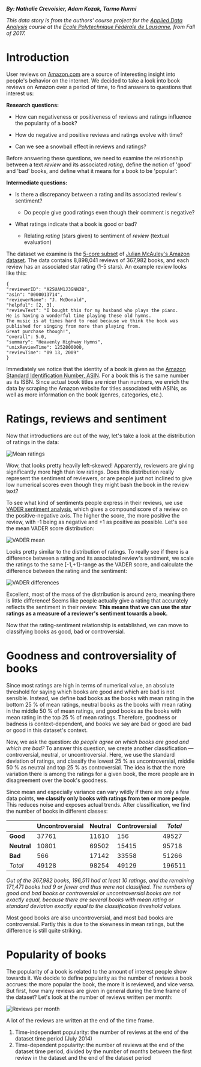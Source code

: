 **_By: Nathalie Crevoisier, Adam Kozak, Tarmo Nurmi_**

_This data story is from the authors' course project for the [Applied Data Analysis](https://dlab.epfl.ch/teaching/fall2017/cs401/) course at the [École Polytechnique Fédérale de Lausanne](https://www.epfl.ch/), from Fall of 2017._

# Introduction

User reviews on [Amazon.com](https://www.amazon.com/) are a source of interesting insight into people's behavior on the internet. We decided to take a look into book reviews on Amazon over a period of time, to find answers to questions that interest us:

**Research questions:**

+ How can negativeness or positiveness of reviews and ratings influence the popularity of a book?

+ How do negative and positive reviews and ratings evolve with time?

+ Can we see a snowball effect in reviews and ratings?

Before answering these questions, we need to examine the relationship between a text _review_ and its associated _rating_, define the notion of 'good' and 'bad' books, and define what it means for a book to be 'popular':

**Intermediate questions:**

+ Is there a discrepancy between a rating and its associated review's sentiment?
  * Do people give good ratings even though their comment is negative?

+ What ratings indicate that a book is good or bad?
  * Relating _rating_ (stars given) to sentiment of _review_ (textual evaluation)

The dataset we examine is the [5-core subset](https://en.wikipedia.org/wiki/Degeneracy_(graph_theory)) of [Julian McAuley's Amazon dataset](http://jmcauley.ucsd.edu/data/amazon/). The data contains 8,898,041 reviews of 367,982 books, and each review has an associated star rating (1-5 stars). An example review looks like this:

```
{ 
"reviewerID": "A2SUAM1J3GNN3B",
"asin": "0000013714",
"reviewerName": "J. McDonald",
"helpful": [2, 3],
"reviewText": "I bought this for my husband who plays the piano. 
He is having a wonderful time playing these old hymns. 
The music is at times hard to read because we think the book was 
published for singing from more than playing from. 
Great purchase though!",
"overall": 5.0,
"summary": "Heavenly Highway Hymns",
"unixReviewTime": 1252800000,
"reviewTime": "09 13, 2009" 
}
```

Immediately we notice that the identity of a book is given as the [Amazon Standard Identification Number, ASIN](https://www.amazon.com/gp/seller/asin-upc-isbn-info.html). For a book this is the same number as its ISBN. Since actual book titles are nicer than numbers, we enrich the data by scraping the Amazon website for titles associated with ASINs, as well as more information on the book (genres, categories, etc.).

# Ratings, reviews and sentiment

Now that introductions are out of the way, let's take a look at the distribution of ratings in the data:

![Mean ratings](/Project/images/mean_rating.png)

Wow, that looks pretty heavily left-skewed! Apparently, reviewers are giving significantly more high than low ratings. Does this distribution really represent the sentiment of reviewers, or are people just not inclined to give low numerical scores even though they might bash the book in the review text?

To see what kind of sentiments people express in their reviews, we use [VADER sentiment analysis](https://github.com/cjhutto/vaderSentiment), which gives a compound score of a review on the positive-negative axis. The higher the score, the more positive the review, with -1 being as negative and +1 as positive as possible. Let's see the mean VADER score distribution:

![VADER mean](/Project/images/Distribution_mean_Vader_compound_score_book.png)

Looks pretty similar to the distribution of ratings. To really see if there is a difference between a rating and its associated review's sentiment, we scale the ratings to the same \[-1,+1\]-range as the VADER score, and calculate the difference between the rating and the sentiment:

![VADER differences](/Project/images/Distribution_difference_mean_ratings_mean_Vader_compound_books.png)

Excellent, most of the mass of the distribution is around zero, meaning there is little difference! Seems like people actually give a rating that accurately reflects the sentiment in their review. **This means that we can use the star ratings as a measure of a reviewer's sentiment towards a book.**

Now that the rating-sentiment relationship is established, we can move to classifying books as good, bad or controversial.

# Goodness and controversiality of books

Since most ratings are high in terms of numerical value, an absolute threshold for saying which books are good and which are bad is not sensible. Instead, we define bad books as the books with mean rating in the bottom 25 % of mean ratings, neutral books as the books with mean rating in the middle 50 % of mean ratings, and good books as the books with mean rating in the top 25 % of mean ratings. Therefore, goodness or badness is context-dependent, and books we say are bad or good are bad or good in this dataset's context.

Now, we ask the question: _do people agree on which books are good and which are bad?_ To answer this question, we create another classification — controversial, neutral, or uncontroversial. Here, we use the standard deviation of ratings, and classify the lowest 25 % as uncontroversial, middle 50 % as neutral and top 25 % as controversial. The idea is that the more variation there is among the ratings for a given book, the more people are in disagreement over the book's goodness.

Since mean and especially variance can vary wildly if there are only a few data points, **we classify only books with ratings from ten or more people**. This reduces noise and exposes actual trends. After classification, we find the number of books in different classes:

|             | **Uncontroversial** | **Neutral** | **Controversial** | _Total_   |
|-------------|---------------------|-------------|-------------------|-----------|
| **Good**    | 37761               | 11610       | 156               | 49527     |
| **Neutral** | 10801               | 69502       | 15415             | 95718     |
| **Bad**     | 566                 | 17142       | 33558             | 51266     |
| _Total_     | 49128               | 98254       | 49129             | 196511    |

_Out of the 367,982 books, 196,511 had at least 10 ratings, and the remaining 171,471 books had 9 or fewer and thus were not classified. The numbers of good and bad books or controversial or uncontroversial books are not exactly equal, because there are several books with mean rating or standard deviation exactly equal to the classification threshold values._

Most good books are also uncontroversial, and most bad books are controversial. Partly this is due to the skewness in mean ratings, but the difference is still quite striking.

# Popularity of books

The popularity of a book is related to the amount of interest people show towards it. We decide to define popularity as the number of reviews a book accrues: the more popular the book, the more it is reviewed, and vice versa. But first, how many reviews are given in general during the time frame of the dataset? Let's look at the number of reviews written per month:

![Reviews per month](/Project/images/reviews_per_month.png)

A lot of the reviews are written at the end of the time frame.


1. Time-independent popularity: the number of reviews at the end of the dataset time period (July 2014)
2. Time-dependent popularity: the number of reviews at the end of the dataset time period, divided by the number of months between the first review in the dataset and the end of the dataset period


